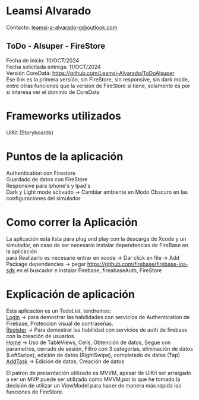 # Leamsi Alvarado
Contacto: leamsi-a-alvarado-g@outlook.com
## ToDo - Alsuper - FireStore
 Fecha de inicio: 10/OCT/2024 \
 Fecha solicitada entrega: 11/OCT/2024 \
 Versión CoreData: https://github.com/Leamsi-Alvarado/ToDoAlsuper \
 Ese link es la primera versión, sin FireStore, sin responsive, sin dark mode, entre otras funciones que la version de FireStore si tiene, solamente es por si interesa ver el dominio de CoreData
# Frameworks utilizados
 UiKit (Storyboards)
# Puntos de la aplicación
Authentication con Firestore\
Guardado de datos con FireStore\
Responsive para Iphone's y Ipad's\
Dark y Light mode activado -> Cambiar ambiente en Modo Obscuro en las configuraciones del simulador
# Como correr la Aplicación
 La aplicación está lista para plug and play con la descarga de Xcode y un simulador, en caso de ser necesario instalar dependencias de FireBase en la aplicación\
para Realizarlo es necesario entrar en xcode -> Dar click en file -> Add Package dependencies -> pegar https://github.com/firebase/firebase-ios-sdk en el buscador e instalar Firebase, fireabaseAuth, FireStore

# Explicación de aplicación
Esta aplicación es un TodoList, tendremos: \
 [Login](#0a192f) -> para demostrar las habilidades con servicios de Authentication de Firebase, Proteccion visual de contraseñas.\
[Register](#0a192f) -> Para demostrar las habilidad con servicios de auth de firebase con la creación de usuarios.\
[Home](#0a192f) -> Uso de TableViews, Cells, Obtención de datos, Segue con parametros, cerrado de sesión, Filtro con 3 categorias, eliminación de datos (LeftSwipe), edición de datos (RightSwipe), completado de datos (Tap)\
[AddTask](#0a192f) -> Edición de datos, Creación de datos

El patron de presentación utilizado es MVVM, apesar de UiKit ser arraigado a ser un MVP puede ser utilizado como MVVM,por lo que he tomado la decisión de utilizar un ViewModel para hacer de manera más rapida las funciones de FireStore.

